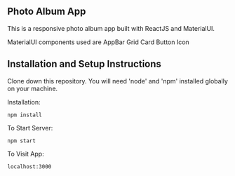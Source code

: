 ## Photo Album App
This is a responsive photo album app built with ReactJS and MaterialUI.

MaterialUI components used are 
AppBar
Grid
Card
Button
Icon

## Installation and Setup Instructions
Clone down this repository. You will need 'node' and 'npm' installed globally on your machine.

Installation:

`npm install`

To Start Server:

`npm start`

To Visit App:

`localhost:3000`
